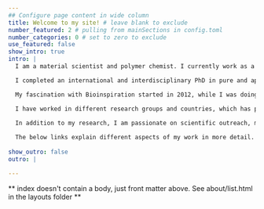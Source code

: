 ```yaml
---
## Configure page content in wide column
title: Welcome to my site! # leave blank to exclude
number_featured: 2 # pulling from mainSections in config.toml
number_categories: 0 # set to zero to exclude
use_featured: false
show_intro: true
intro: |
  I am a material scientist and polymer chemist. I currently work as a post-doctoral researcher in Sustainable Polymer materials at the University of Twente. Most of my research focuses on the future of plastics, by developing sustainable polymeric solutions. I believe that as scientist, we should develop new scientific discoveries that are beneficial to the environment and adapt to tackle the current societal issues. My research is focusing on developing greener alternatives to the current conventional plastics, especially for agricultural applications.  

  I completed an international and interdisciplinary PhD in pure and applied chemistry at the University of Strathclyde (2018-2022). My thesis focused on improving the mechanical properties of Bioinspired Amphiphilic polymer conetworks.

  My fascination with Bioinspiration started in 2012, while I was doing an exchange program in France. Following this I pursued my passion by completing a Masters degree at ETH Zurich in the Materials Science department.

  I have worked in different research groups and countries, which has provided me with a very diverse and understanding scientific outlook.

  In addition to my research, I am passionate on scientific outreach, mental health in academia and inspiring under-represented groups to follow scientific careers.
 
  The below links explain different aspects of my work in more detail.
  
show_outro: false
outro: |

---
```


** index doesn't contain a body, just front matter above.
See about/list.html in the layouts folder **